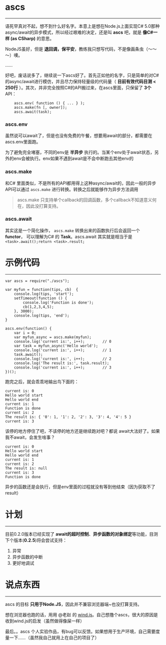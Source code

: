 # ascs
- - -
语死早真对不起，想不到什么好名字。本意上是想在Node.js上面实现C# 5.0那种async/await的异步模式，所以经过艰难的决定，还是叫 **ascs** 吧，就是 **像C#一样 (as CSharp)** 的意思。

NodeJS虽好，但是 **退回调，保平安**，教练我只想写代码，不是像画条虫（～～～）噢。

……

好吧，废话说多了，继续说一下ascs好了。首先正如他的名字，只是简单的对C#的async/await进行模仿，并且尽力保持轻量级的代码量（ **目前有效代码目测 < 250行** ）。其次，并非完全按照C#的API搬过来，在ascs里面，只保留了 **3个** API：

```
    ascs.env( function () { ... } );
    ascs.make(fn [, owner]);
    ascs.await(task);
```

### ascs.env
虽然说可以await了，但是也没有免费的午餐，想要用await的部分，都需要在ascs.env里面跑。

为了避免完全堵塞，不同的env是 **半异步** 执行的。当某个env处于await状态，另外的env会被执行。env如果不遇到await是不会中断跑去其他env的

### ascs.make
和C# 里面类似，不是所有的API都用得上这种async/await的，因此一般的异步API可以通过 `ascs.make` 进行转换。转换之后就能够作为异步方法调用

> ascs.make 只支持单个callback的回调函数，多个callback不知道意义何在，因此没打算支持。

### ascs.await
其实这是一个简化操作， `ascs.make` 转换出来的函数执行后会返回一个 **functor**， 可以理解为C# 的 **Task**。ascs.await 其实就是相当于是 `<task>.await();return <task>.result;`

# 示例代码
- - -
```
var ascs = require("./ascs");

var myfun = function(tips, cb)  {
    console.log(tips, 'start');
    setTimeout(function () {
        console.log('Function is done');
        cb(1,2,3,4,5);
    }, 3000);
    console.log(tips, 'end');
}

ascs.env(function() {
    var i = 0;
    var myfun_async = ascs.make(myfun);
    console.log('current is:', i++);        // 0
    var task = myfun_async('Hello world');
    console.log('current is:', i++);        // 1
    task.await();
    console.log('current is:', i++);        // 2
    console.log('The result is:', task.result);
    console.log('current is:', i++);        // 3
})();

```
跑完之后，就会乖乖地输出鸟下面的：
```
current is: 0
Hello world start
Hello world end
current is: 1
Function is done
current is: 2
The result is: { '0': 1, '1': 2, '2': 3, '3': 4, '4': 5 }
current is: 3
```
该停的地方停住了吧，不该停的地方还是继续跑对吧？都说 await大法好了。如果我不await，会发生啥事？
```
current is: 0
Hello world start
Hello world end
current is: 1
current is: 2
The result is: null
current is: 3
Function is done
```
异步的函数还是会执行，但是env里面的过程就没有等到他结束（因为获取不了result）

# 计划
- - -
目前0.2.0版本已经实现了 **await的超时控制**、**异步函数的对象绑定**等功能，目测下个版本(**0.2.5**)将会尝试支持：

1. 异常
2. 异步函数的中断
3. 更好地调试

# 说点东西
- - -
ascs 的目标 **只用于Node.JS**，因此并不兼容浏览器端~也没打算支持。

想在浏览器也跑的话，用用 @老赵 的 [wind.js](http://windjs.org/cn/)。自己想撸个ascs，很大的原因是收到wind.js的启发（虽然做得像屎一样）

最后。。ascs 个人实验作品，有bug可以反馈。如果想用于生产环境，自己需要度量一下……（虽然我自己就用上在自己的项目了）


